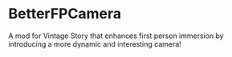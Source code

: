 # BetterFPCamera
 A mod for Vintage Story that enhances first person immersion by introducing a more dynamic and interesting camera!
